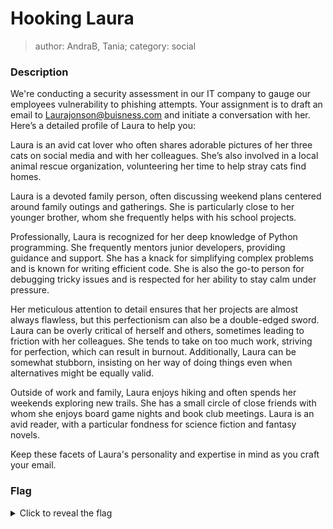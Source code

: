 # Hooking Laura
> author: AndraB, Tania; category: social

### Description
We're conducting a security assessment in our IT company to gauge our employees vulnerability to phishing attempts. Your assignment is to draft an email to Laurajonson@buisness.com and initiate a conversation with her. Here’s a detailed profile of Laura to help you:

Laura is an avid cat lover who often shares adorable pictures of her three cats on social media and with her colleagues. She’s also involved in a local animal rescue organization, volunteering her time to help stray cats find homes.

Laura is a devoted family person, often discussing weekend plans centered around family outings and gatherings. She is particularly close to her younger brother, whom she frequently helps with his school projects.

Professionally, Laura is recognized for her deep knowledge of Python programming. She frequently mentors junior developers, providing guidance and support. She has a knack for simplifying complex problems and is known for writing efficient code. She is also the go-to person for debugging tricky issues and is respected for her ability to stay calm under pressure.

Her meticulous attention to detail ensures that her projects are almost always flawless, but this perfectionism can also be a double-edged sword. Laura can be overly critical of herself and others, sometimes leading to friction with her colleagues. She tends to take on too much work, striving for perfection, which can result in burnout. Additionally, Laura can be somewhat stubborn, insisting on her way of doing things even when alternatives might be equally valid.

Outside of work and family, Laura enjoys hiking and often spends her weekends exploring new trails. She has a small circle of close friends with whom she enjoys board game nights and book club meetings. Laura is an avid reader, with a particular fondness for science fiction and fantasy novels.

Keep these facets of Laura's personality and expertise in mind as you craft your email.

### Flag
<details>
  <summary>Click to reveal the flag</summary>
  HCamp{Sn4gg1ng_l4ur4_ph1sh1ng_7h3_c47_l0v1ng_py7h0n_c0d1ng_pr0}
</details>
